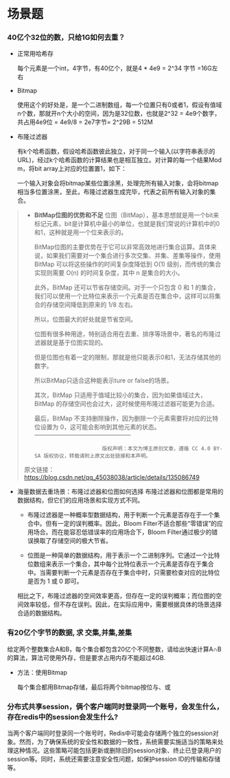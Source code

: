# 场景题

### 40亿个32位的数，只给1G如何去重？

- 正常用哈希存

  每个元素是一个int，4字节，有40亿个，就是4 * 4e9 = 2^34 字节 =16G左右

- Bitmap

  使用这个的好处是，是一个二进制数组，每一个位置只有0或者1，假设有值域n个数，那就开n个大小的空间，因为是32位数，也就是2^32 = 4e9个数字，共占用4e9位 = 4e9/8 = 2e7字节= 2^29B = 512M

- 布隆过滤器

  有k个哈希函数，假设哈希函数彼此独立，对于同一个输入(以字符串表示的URL)，经过k个哈希函数的计算结果也是相互独立。对计算的每一个结果Mod m，将bit array上对应的位置置1，如下：

  一个输入对象会将bitmap某些位置涂黑，处理完所有输入对象，会将bitmap相当多位置涂黑，至此，布隆过滤器生成完毕，代表之前所有输入对象的集合。

> - **BitMap位图的优势和不足**
>   位图（BitMap），基本思想就是用一个bit来标记元素，bit是计算机中最小的单位，也就是我们常说的计算机中的0和1，这种就是用一个位来表示的。
>
>   BitMap位图的主要优势在于它可以非常高效地进行集合运算。具体来说，如果我们需要对一个集合进行多次交集、并集、差集等操作，使用 BitMap 可以将这些操作的时间复杂度降低到 O(1) 级别，而传统的集合实现则需要 O(n) 的时间复杂度，其中 n 是集合的大小。
>
>   此外，BitMap 还可以节省存储空间。对于一个只包含 0 和 1 的集合，我们可以使用一个比特位来表示一个元素是否在集合中，这样可以将集合的存储空间降低到原来的 1/8 左右。
>
>   所以，位图最大的好处就是节省空间。
>
>   位图有很多种用途，特别适合用在去重、排序等场景中，著名的布隆过滤器就是基于位图实现的。
>
>   但是位图也有着一定的限制，那就是他只能表示0和1，无法存储其他的数字。
>
>   所以BitMap只适合这种能表示ture or false的场景。
>
>   其次，BitMap 只适用于值域比较小的集合，因为如果值域过大，BitMap 的存储空间也会过大，这时候使用布隆过滤器可能更为合适。
>
>   最后，BitMap 不支持删除操作，因为删除一个元素需要将对应的比特位设置为 0，这可能会影响到其他元素的状态。
>   ————————————————
>
>                             版权声明：本文为博主原创文章，遵循 CC 4.0 BY-SA 版权协议，转载请附上原文出处链接和本声明。
>
> 原文链接：https://blog.csdn.net/qq_45038038/article/details/135086749

- 海量数据去重场景：布隆过滤器和位图如何选择
  布隆过滤器和位图都是常用的数据结构，但它们的应用场景和实现方式不同。

  - 布隆过滤器是一种概率型数据结构，用于判断一个元素是否存在于一个集合中。但有一定的误判概率。因此，Bloom Filter不适合那些“零错误”的应用场合。而在能容忍低错误率的应用场合下，Bloom Filter通过极少的错误换取了存储空间的极大节省。

  - 位图是一种简单的数据结构，用于表示一个二进制序列。它通过一个比特位数组来表示一个集合，其中每个比特位表示一个元素是否存在于集合中。当需要判断一个元素是否存在于集合中时，只需要检查对应的比特位是否为 1 或 0 即可。

  相比之下，布隆过滤器的空间效率更高，但存在一定的误判概率；而位图的空间效率较低，但不存在误判。因此，在实际应用中，需要根据具体的场景选择合适的数据结构。
  




### 有20亿个字节的数据, 求 交集,并集,差集

给定两个整数集合A和B，每个集合都包含20亿个不同整数，请给出快速计算A∩B的算法，算法可使用外存，但是要求占用内存不能超过4GB.

- 方法：使用Bitmap

  每个集合都用Bitmap存储，最后将两个bitmap按位与、或



### 分布式共享session，俩个客户端同时登录同一个账号，会发生什么，存在redis中的session会发生什么?

当两个客户端同时登录同一个账号时，Redis中可能会存储两个独立的session对象。然而，为了确保系统的安全性和数据的一致性，系统需要实施适当的策略来处理这种情况。这些策略可能包括更新或删除旧的session对象、终止已登录用户的session等。同时，系统还需要注意安全性问题，如保护session ID的传输和存储等。